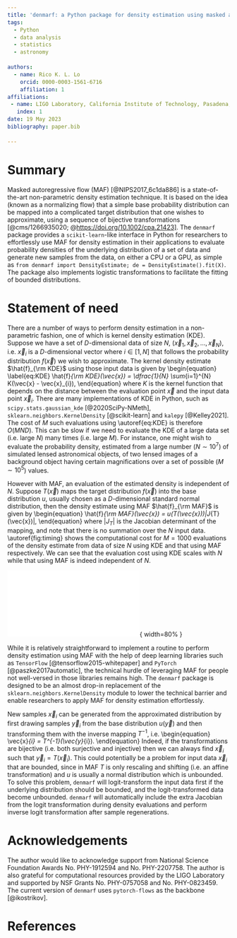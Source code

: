 ```yaml
---
title: 'denmarf: a Python package for density estimation using masked autoregressive flow'
tags:
  - Python
  - data analysis
  - statistics
  - astronomy

authors:
  - name: Rico K. L. Lo
    orcid: 0000-0003-1561-6716
    affiliation: 1
affiliations:
 - name: LIGO Laboratory, California Institute of Technology, Pasadena, California 91125, USA
   index: 1
date: 19 May 2023
bibliography: paper.bib

---
```


# Summary

Masked autoregressive flow (MAF) [@NIPS2017_6c1da886] is a state-of-the-art non-parametric density estimation technique. 
It is based on the idea (known as a normalizing flow) that a simple base probability distribution can be mapped into 
a complicated target distribution that one wishes to approximate, using a sequence of bijective transformations [@cms/1266935020; @https://doi.org/10.1002/cpa.21423]. The `denmarf` package provides a `scikit-learn`-like interface in Python for researchers
to effortlessly use MAF for density estimation in their applications to evaluate probability densities 
of the underlying distribution of a set of data and generate new samples from the data, on either a CPU or a GPU, as simple as `from denmarf import DensityEstimate; de = DensityEstimate().fit(X)`. 
The package also implements logistic transformations to facilitate the fitting of bounded distributions.

# Statement of need

There are a number of ways to perform density estimation in a non-parametric fashion, one of which is kernel density estimation (KDE). 
Suppose we have a set of $D$-dimensional data of size $N$, $\left( \vec{x}_{1}, \vec{x}_{2}, \dots, \vec{x}_{N} \right)$, i.e. $\vec{x}_{i}$ is a $D$-dimensional vector where $i \in \left[ 1, N \right]$ that follows the probability distribution $f(\vec{x})$ we wish to approximate. 
The kernel density estimate $\hat{f}_{\rm KDE}$ using those input data is given by 
\begin{equation}
\label{eq:KDE}
  \hat{f}_{\rm KDE}(\vec{x}) = \dfrac{1}{N} \sum_{i=1}^{N} K(\vec{x} - \vec{x}_{i}),
\end{equation}
where $K$ is the kernel function that depends on the distance between the evaluation point $\vec{x}$ and the input data point $\vec{x}_{i}$. 
There are many implementations of KDE in Python, such as `scipy.stats.gaussian_kde` [@2020SciPy-NMeth], `sklearn.neighbors.KernelDensity` [@scikit-learn] and `kalepy` [@Kelley2021].
The cost of $M$ such evaluations using \autoref{eq:KDE} is therefore $O(MND)$. This can be slow if we need to evaluate the KDE of a large data set (i.e. large $N$) many times (i.e. large $M$). For instance, one might wish to evaluate the probability density, estimated from a large number ($N \sim 10^7$) of simulated lensed astronomical objects, of two lensed images of a background object having certain magnifications over a set of possible ($M \sim 10^5$) values.

However with MAF, an evaluation of the estimated density is independent of $N$. Suppose $T(\vec{x})$ maps the target distribution $f(\vec{x})$ into the base distribution $u$, usually chosen as a $D$-dimensional standard normal distribution, then the density estimate using MAF $\hat{f}_{\rm MAF}$ is given by
\begin{equation}
  \hat{f}_{\rm MAF}(\vec{x}) = u(T(\vec{x}))|J_{T}(\vec{x})|,
\end{equation}
where $|J_{T}|$ is the Jacobian determinant of the mapping, and note that there is no summation over the $N$ input data. \autoref{fig:timing} shows the computational cost for $M = 1000$ evaluations of the density estimate from data of size $N$ using KDE and that using MAF respectively. 
We can see that the evaluation cost using KDE scales with $N$ while that using MAF is indeed independent of $N$.

![Computation cost for $M = 1000$ evaluations of the density estimate from data of size $N$ using KDE with `scikit-learn` and that using MAF with `denmarf` respectively. We can see that the evaluation cost using KDE scales with $N$ while that using MAF is independent of $N$. \label{fig:timing}](KDE_MAF_timing.pdf){ width=80% }

While it is relatively straightforward to implement a routine to perform density estimation using MAF with the help of deep learning libraries such as `TensorFlow` [@tensorflow2015-whitepaper] and `PyTorch` [@paszke2017automatic],
the technical hurdle of leveraging MAF for people not well-versed in those libraries remains high. 
The `denmarf` package is designed to be an almost drop-in replacement of the `sklearn.neighbors.KernelDensity` module 
to lower the technical barrier and enable researchers to apply MAF for density estimation effortlessly.

New samples $\vec{x}_{i}$ can be generated from the approximated distribution by first drawing samples $\vec{y}_{i}$ from the base distribution $u(\vec{y})$ and then transforming them with the inverse mapping $T^{-1}$, i.e.
\begin{equation}
  \vec{x}_{i} = T^{-1}(\vec{y}_{i}).
\end{equation}
Indeed, if the transformations are bijective (i.e. both surjective and injective) then we can always find $\vec{x}_{i}$ such that $\vec{y}_{i} = T(\vec{x}_{i})$. This could potentially be a problem for input data $\vec{x}_{i}$ that are bounded, since in MAF $T$ is only rescaling and shifting (i.e. an affine transformation) and $u$ is usually a normal distribution which is unbounded. To solve this problem, `denmarf` will logit-transform the input data first if the underlying distribution should be bounded, and the logit-transformed data become unbounded. `denmarf` will automatically include the extra Jacobian from the logit transformation during density evaluations and perform inverse logit transformation after sample regenerations.

# Acknowledgements
The author would like to acknowledge support from National Science Foundation Awards No. PHY-1912594 and No. PHY-2207758. The author is also grateful for computational resources provided by the LIGO Laboratory and supported by NSF Grants No. PHY-0757058 and No. PHY-0823459. The current version of `denmarf` uses `pytorch-flows` as the backbone [@ikostrikov].

# References
